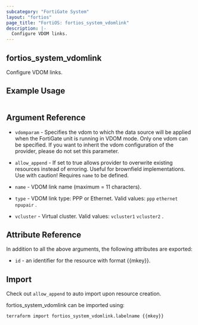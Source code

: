 ```yaml
---
subcategory: "FortiGate System"
layout: "fortios"
page_title: "FortiOS: fortios_system_vdomlink"
description: |-
  Configure VDOM links.
---
```


## fortios_system_vdomlink
Configure VDOM links.

## Example Usage

```hcl

```

## Argument Reference
* `vdomparam` - Specifies the vdom to which the data source will be applied when the FortiGate unit is running in VDOM mode. Only one vdom can be specified. If you want to inherit the vdom configuration of the provider, please do not set this parameter.
* `allow_append` - If set to true allows provider to overwrite existing resources instead of erroring. Useful for brownfield implementations. Use with caution! Requires `name` to be defined.

* `name` - VDOM link name (maximum = 11 characters).
* `type` - VDOM link type: PPP or Ethernet. Valid values: `ppp` `ethernet` `npupair` .
* `vcluster` - Virtual cluster. Valid values: `vcluster1` `vcluster2` .

## Attribute Reference

In addition to all the above arguments, the following attributes are exported:
* `id` - an identifier for the resource with format {{mkey}}.

## Import

Check out `allow_append` to auto import upon resource creation.

fortios_system_vdomlink can be imported using:
```sh
terraform import fortios_system_vdomlink.labelname {{mkey}}
```
